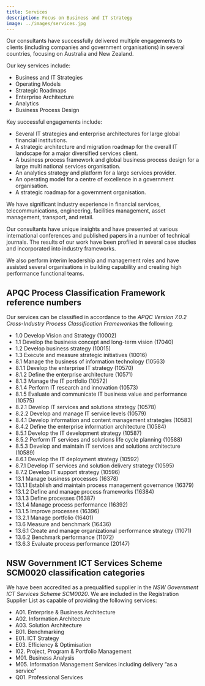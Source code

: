 ```yaml
---
title: Services
description: Focus on Business and IT strategy
image: ../images/services.jpg
---
```


Our consultants have successfully delivered multiple engagements to clients (including companies and government organisations) in several countries, focusing on Australia and New Zealand.

Our key services include:

- Business and IT Strategies
- Operating Models
- Strategic Roadmaps
- Enterprise Architecture
- Analytics
- Business Process Design

Key successful engagements include:

- Several IT strategies and enterprise architectures for large global financial institutions.
- A strategic architecture and migration roadmap for the overall IT landscape for a major diversified services client.
- A business process framework and global business process design for a large multi national services organisation.
- An analytics strategy and platform for a large services provider.
- An operating model for a centre of excellence in a government organisation.
- A strategic roadmap for a government organisation.

We have significant industry experience in financial services, telecommunications, engineering, facilities management, asset management, transport, and retail.

Our consultants have unique insights and have presented at various international conferences and published papers in a number of technical journals. The results of our work have been profiled in several case studies and incorporated into industry frameworks.

We also perform interim leadership and management roles and have assisted several organisations in building capability and creating high performance functional teams.

## APQC Process Classification Framework reference numbers

Our services can be classified in accordance to the *APQC Version 7.0.2 Cross-Industry Process Classification Framework*as the following:

- 1.0 Develop Vision and Strategy (10002)
- 1.1 Develop the business concept and long-term vision (17040)
- 1.2 Develop business strategy (10015)
- 1.3 Execute and measure strategic initiatives (10016)
- 8.1 Manage the business of information technology (10563)
- 8.1.1 Develop the enterprise IT strategy (10570)
- 8.1.2 Define the enterprise architecture (10571)
- 8.1.3 Manage the IT portfolio (10572)
- 8.1.4 Perform IT research and innovation (10573)
- 8.1.5 Evaluate and communicate IT business value and performance (10575)
- 8.2.1 Develop IT services and solutions strategy (10578)
- 8.2.2 Develop and manage IT service levels (10579)
- 8.4.1 Develop information and content management strategies (10583)
- 8.4.2 Define the enterprise information architecture (10584)
- 8.5.1 Develop the IT development strategy (10587)
- 8.5.2 Perform IT services and solutions life cycle planning (10588)
- 8.5.3 Develop and maintain IT services and solutions architecture (10589)
- 8.6.1 Develop the IT deployment strategy (10592)
- 8.7.1 Develop IT services and solution delivery strategy (10595)
- 8.7.2 Develop IT support strategy (10596)
- 13.1 Manage business processes (16378)
- 13.1.1 Establish and maintain process management governance (16379)
- 13.1.2 Define and manage process frameworks (16384)
- 13.1.3 Define processes (16387)
- 13.1.4 Manage process performance (16392)
- 13.1.5 Improve processes (16396)
- 13.2.1 Manage portfolio (16401)
- 13.6 Measure and benchmark (16436)
- 13.6.1 Create and manage organizational performance strategy (11071)
- 13.6.2 Benchmark performance (11072)
- 13.6.3 Evaluate process performance (20147)

## NSW Government ICT Services Scheme SCM0020 classification categories

We have been accredited as a prequalified supplier in the _NSW Government ICT Services Scheme SCM0020_. We are included in the Registration Supplier List as capable of providing the following services:

- A01. Enterprise & Business Architecture
- A02. Information Architecture
- A03. Solution Architecture
- B01. Benchmarking
- E01. ICT Strategy
- E03. Efficiency & Optimisation
- I02. Project, Program & Portfolio Management
- M01. Business Analysis
- M05. Information Management Services including delivery “as a service”
- Q01. Professional Services
